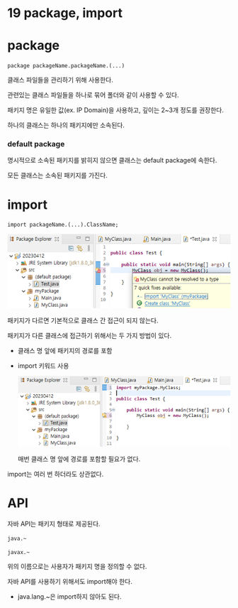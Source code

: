 # 19 package, import

# package

`package packageName.packageName.(...)`

클래스 파일들을 관리하기 위해 사용한다.

관련있는 클래스 파일들을 하나로 묶어 폴더와 같이 사용할 수 있다.

패키지 명은 유일한 값(ex. IP Domain)을 사용하고, 깊이는 2~3개 정도를 권장한다.

하나의 클래스는 하나의 패키지에만 소속된다.

### default package

명시적으로 소속된 패키지를 밝히지 않으면 클래스는 default package에 속한다.

모든 클래스는 소속된 패키지를 가진다.

# import

`import packageName.(...).ClassName;`

![Untitled](19%20package,%20import%20587a0812cf65462da071fd82ac7c14b3/Untitled.png)

패키지가 다르면 기본적으로 클래스 간 접근이 되지 않는다.

패키지가 다른 클래스에 접근하기 위해서는 두 가지 방법이 있다.

- 클래스 명 앞에 패키지의 경로를 포함
- import 키워드 사용
    
    ![Untitled](19%20package,%20import%20587a0812cf65462da071fd82ac7c14b3/Untitled%201.png)
    
    매번 클래스 명 앞에 경로를 포함할 필요가 없다.
    

import는 여러 번 하더라도 상관없다.

# API

자바 API는 패키지 형태로 제공된다.

`java.~`

`javax.~`

위의 이름으로는 사용자가 패키지 명을 정의할 수 없다.

자바 API를 사용하기 위해서도 import해야 한다.

- java.lang.~은 import하지 않아도 된다.